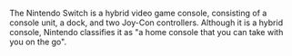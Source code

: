 The Nintendo Switch is a hybrid video game console, consisting of a console unit, a dock, and two Joy-Con controllers. Although it is a hybrid console, Nintendo classifies it as "a home console that you can take with you on the go".